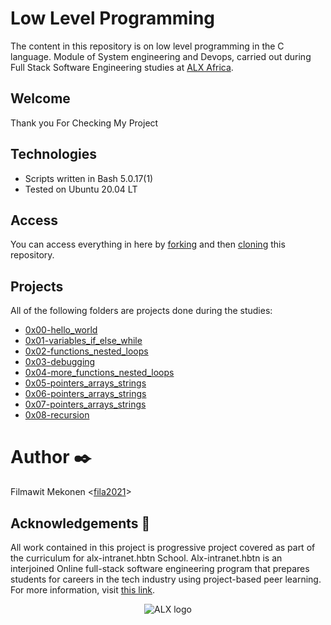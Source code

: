 # Low Level Programming 

The content in this repository is on low level programming in the C language. Module of System engineering and Devops, carried out during Full Stack Software Engineering studies at [ALX Africa](https://www.alxafrica.com//).

## Welcome
Thank you For Checking My Project

## Technologies
* Scripts written in Bash 5.0.17(1)
* Tested on Ubuntu 20.04 LT

## Access

You can access everything in here by [forking](https://docs.github.com/en/github/getting-started-with-github/fork-a-repo) and then [cloning](https://docs.github.com/en/github/creating-cloning-and-archiving-repositories/cloning-a-repository) this repository. 

## Projects
All of the following folders are projects done during the studies:

* [0x00-hello_world](https://github.com/fila2021/alx-low_level_programming/tree/master/0x00-hello_world)
* [0x01-variables_if_else_while](https://github.com/fila2021/alx-low_level_programming/tree/master/0x01-variables_if_else_while)
* [0x02-functions_nested_loops](https://github.com/fila2021/alx-low_level_programming/tree/master/0x02-functions_nested_loops)
* [0x03-debugging](https://github.com/fila2021/alx-low_level_programming/tree/master/0x03-debugging)
* [0x04-more_functions_nested_loops](https://github.com/fila2021/alx-low_level_programming/tree/master/0x04-more_functions_nested_loops)
* [0x05-pointers_arrays_strings](https://github.com/fila2021/alx-low_level_programming/tree/master/0x05-pointers_arrays_strings)
* [0x06-pointers_arrays_strings](https://github.com/fila2021/alx-low_level_programming/tree/master/0x06-pointers_arrays_strings)
* [0x07-pointers_arrays_strings](https://github.com/fila2021/alx-low_level_programming/tree/master/0x07-pointers_arrays_strings)
* [0x08-recursion](https://github.com/fila2021/alx-low_level_programming/tree/master/0x08-recursion)

# Author :black_nib:
Filmawit Mekonen <[fila2021](https://github.com/fila2021)>

## Acknowledgements :pray:

All work contained in this project is progressive project covered  as part of the curriculum for
alx-intranet.hbtn School. Alx-intranet.hbtn is an interjoined Online  full-stack software engineering program that prepares students for careers in the tech industry
using project-based peer learning. For more information, visit
[this link](https://www.alxafrica.com/).

<p align="center">
  <img
    src="https://lh3.googleusercontent.com/vH1HTHhq7BIEuhIDuEc2Wrc2LgZigsJEWDR56ALuDFRZv9-jqCgHNHuBHIB-fLrrbwp7tJ8b7qeIJo0VtHUh=s0"
    alt="ALX logo">
</p>

